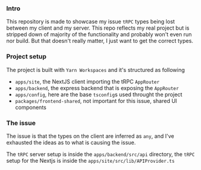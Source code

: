 ### Intro

This repository is made to showcase my issue `tRPC` types being lost between my client and my server. This repo reflects my real project but is stripped down of majority of the functionality and probably won't even run nor build. But that doesn't really matter, I just want to get the correct types.

### Project setup

The project is built with `Yarn Workspaces` and it's structured as following

- `apps/site`, the NextJS client importing the tRPC `AppRouter`
- `apps/backend`, the express backend that is exposing the `AppRouter`
- `apps/config`, here are the base `tsconfig`s used throught the project
- `packages/frontend-shared`, not important for this issue, shared UI components

### The issue

The issue is that the types on the client are inferred as `any`, and I've exhausted the ideas as to what is causing the issue.

The `tRPC` server setup is inside the `apps/backend/src/api` directory, the `tRPC` setup for the Nextjs is inside the `apps/site/src/lib/APIProvider.ts`
